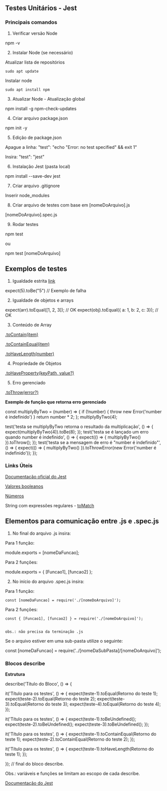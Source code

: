 ## Testes Unitários - Jest

### Principais comandos


1. Verificar versão Node

  npm -v


2. Instalar Node (se necessário)

  Atualizar lista de repositórios

    sudo apt update


  Instalar node

    sudo apt install npm


3. Atualizar Node - Atualização global

  npm install -g npm-check-updates


4. Criar arquivo package.json

  npm init -y


5. Edição de package.json

  Apague a linha:
  "test": "echo \"Error: no test specified\" && exit 1"

  Insira:
  "test": "jest"


6. Instalação Jest (pasta local)

  npm install --save-dev jest


7. Criar arquivo .gitignore

  Inserir node_modules


8. Criar arquivo de testes com base em [nomeDoArquivo].js

  [nomeDoArquivo].spec.js


9. Rodar testes

  npm test

  ou

  npm test [nomeDoArquivo]


## Exemplos de testes

1. Igualdade estrita [link](https://developer.mozilla.org/en-US/docs/Web/JavaScript/Equality_comparisons_and_sameness)

  expect(5).toBe("5") // Exemplo de falha


2. Igualdade de objetos e arrays

  expect(arr).toEqual([1, 2, 3]); // OK
  expect(obj).toEqual({ a: 1, b: 2, c: 3}); // OK


3. Conteúdo de Array

  [.toContain(item)](https://jestjs.io/docs/pt-BR/expect#tocontainitem)

  [.toContainEqual(item)](https://jestjs.io/docs/pt-BR/expect#tocontainequalitem)

  [.toHaveLength(number)](https://jestjs.io/docs/pt-BR/expect#tohavelengthnumber)


4. Propriedade de Objetos

  [.toHaveProperty(keyPath, value?)](https://jestjs.io/docs/pt-BR/expect#tohavepropertykeypath-value)


5. Erro gerenciado

  [.toThrow(error?)](https://jestjs.io/docs/pt-BR/expect#tothrowerror)


**Exemplo de função que retorna erro gerenciado**

const multiplyByTwo = (number) => {
  if (!number) {
    throw new Error('number é indefinido')
  }
  return number * 2;
};
multiplyByTwo(4);

test('testa se multiplyByTwo retorna o resultado da multiplicação', () => {
  expect(multiplyByTwo(4)).toBe(8);
});
test('testa se é lançado um erro quando number é indefinido', () => {
  expect(() => { multiplyByTwo() }).toThrow();
});
test('testa se a mensagem de erro é "number é indefinido"', () => {
  expect(() => { multiplyByTwo() }).toThrowError(new Error('number é indefinido'));
});




### Links Úteis

[Documentação oficial do Jest](https://jestjs.io/docs/en/expect)

[Valores booleanos](https://jestjs.io/docs/en/using-matchers#truthiness)

[Números](https://jestjs.io/docs/pt-BR/using-matchers#n%C3%BAmeros)

String com expressões regulares - [toMatch](https://jestjs.io/docs/pt-BR/expect#tomatchregexporstring)



## Elementos para comunicação entre .js e .spec.js

1. No final do arquivo .js insira:

  Para 1 função:

  module.exports = [nomeDaFuncao];


  Para 2 funções:

  module.exports = { [Funcao1], [funcao2] };


2. No início do arquivo .spec.js insira:

  Para 1 função:

    const [nomeDaFuncao] = require('./[nomeDoArquivo]');


  Para 2 funções:
   
    const { [Funcao1], [funcao2] } = require('./[nomeDoArquivo]');

    
    obs.: não precisa da terminação .js


  Se o arquivo estiver em uma sub-pasta utilize o seguinte:

  const [nomeDaFuncao] = require('../[nomeDaSubPasta]/[nomeDoArquivo]');




### Blocos describe

**Estrutura**

describe('Título do Bloco', () => {

  it('Título para os testes', () => {
    expect(teste-1).toEqual(Retorno do teste 1);
    expect(teste-2).toEqual(Retorno do teste 2);
    expect(teste-3).toEqual(Retorno do teste 3);
    expect(teste-4).toEqual(Retorno do teste 4);
  });

  it('Título para os testes', () => {
    expect(teste-1).toBeUndefined();
    expect(teste-2).toBeUndefined();
    expect(teste-3).toBeUndefined();
  });

  it('Título para os testes', () => {
    expect(teste-1).toContainEqual(Retorno do teste 1);
    expect(teste-2).toContainEqual(Retorno do teste 2);
  });

  it('Título para os testes', () => {
    expect(teste-1).toHaveLength(Retorno do teste 1);
  });

});  // final do bloco describe.



Obs.: variáveis e funções se limitam ao escopo de cada describe.

[Documentação do Jest](https://jestjs.io/docs/pt-BR/api#describename-fn)
